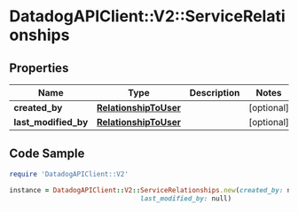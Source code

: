 # DatadogAPIClient::V2::ServiceRelationships

## Properties

Name | Type | Description | Notes
------------ | ------------- | ------------- | -------------
**created_by** | [**RelationshipToUser**](RelationshipToUser.md) |  | [optional] 
**last_modified_by** | [**RelationshipToUser**](RelationshipToUser.md) |  | [optional] 

## Code Sample

```ruby
require 'DatadogAPIClient::V2'

instance = DatadogAPIClient::V2::ServiceRelationships.new(created_by: null,
                                 last_modified_by: null)
```


